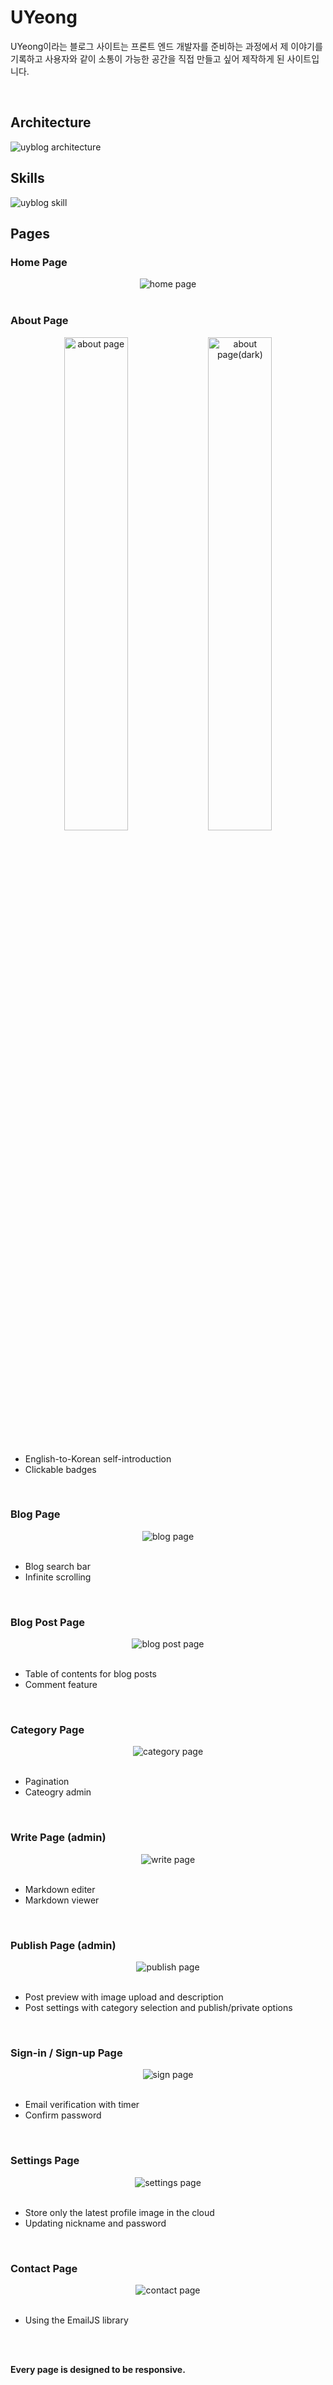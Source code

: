 # UYeong

UYeong이라는 블로그 사이트는 프론트 엔드 개발자를 준비하는 과정에서 제 이야기를 기록하고 사용자와 같이 소통이 가능한 공간을 직접 만들고 싶어 제작하게 된 사이트입니다.

<br />

## Architecture

![uyblog architecture](https://res.cloudinary.com/uyeong/image/upload/q_auto,f_auto/v1736243016/uyeong-blog/posts/uyblog/uyblog_architecture_c80yhl.png)

## Skills

![uyblog skill](https://res.cloudinary.com/uyeong/image/upload/q_auto,f_auto/v1736325343/uyeong-blog/posts/uyblog/uyblog_skill_tnk5cy.png)

## Pages

### Home Page

<div align="center">
  <img src="https://res.cloudinary.com/uyeong/image/upload/v1736657049/uyeong-blog/github_readme/home_mix_pzrubj.png" alt="home page">
</div>

<br />

### About Page

<div align="center">
  <img src="https://res.cloudinary.com/uyeong/image/upload/v1736590143/uyeong-blog/github_readme/about_bnzeok.png" alt="about page" width="45%">
  <img src="https://res.cloudinary.com/uyeong/image/upload/v1736590144/uyeong-blog/github_readme/about_dark_eudhnd.png" alt="about page(dark)" width="45%">
</div>
<br />
<ul>
  <li>English-to-Korean self-introduction</li>
  <li>Clickable badges</li>
</ul>

<br />

### Blog Page

<div align="center">
  <img src="https://res.cloudinary.com/uyeong/image/upload/v1736666956/uyeong-blog/github_readme/blog_mix_uzecsu.png" alt="blog page">
</div>
<br />
<ul>
  <li>Blog search bar</li>
  <li>Infinite scrolling</li>
</ul>

<br />

### Blog Post Page

<div align="center">
  <img src="https://res.cloudinary.com/uyeong/image/upload/v1736668109/uyeong-blog/github_readme/blog_post_comment_mix_nofl3e.png" alt="blog post page">
</div>
<br />
<ul>
  <li>Table of contents for blog posts</li>
  <li>Comment feature</li>
</ul>

<br />

### Category Page

<div align="center">
  <img src="https://res.cloudinary.com/uyeong/image/upload/v1736670924/uyeong-blog/github_readme/category_mix_izzger.png" alt="category page">
</div>
<br />
<ul>
  <li>Pagination</li>
  <li>Cateogry admin</li>
</ul>

<br />

### Write Page (admin)

<div align="center">
  <img src="https://res.cloudinary.com/uyeong/image/upload/v1736674303/uyeong-blog/github_readme/write_mix_dr9kl6.png" alt="write page">
</div>
<br />
<ul>
  <li>Markdown editer</li>
  <li>Markdown viewer</li>
</ul>

<br />

### Publish Page (admin)

<div align="center">
  <img src="https://res.cloudinary.com/uyeong/image/upload/v1736674707/uyeong-blog/github_readme/write2_mix_z95nt3.png" alt="publish page">
</div>
<br />
<ul>
  <li>Post preview with image upload and description</li>
  <li>Post settings with category selection and publish/private options</li>
</ul>

<br />

### Sign-in / Sign-up Page

<div align="center">
  <img src="https://res.cloudinary.com/uyeong/image/upload/v1736677710/uyeong-blog/github_readme/sign_mix_ctctmz.png" alt="sign page">
</div>
<br />
<ul>
  <li>Email verification with timer</li>
  <li>Confirm password</li>
</ul>

<br />

### Settings Page

<div align="center">
  <img src="https://res.cloudinary.com/uyeong/image/upload/v1736678106/uyeong-blog/github_readme/settings_mix_en5yyj.png" alt="settings page">
</div>
<br />
<ul>
  <li>Store only the latest profile image in the cloud</li>
  <li>Updating nickname and password</li>
</ul>

<br />

### Contact Page

<div align="center">
  <img src="https://res.cloudinary.com/uyeong/image/upload/v1736678233/uyeong-blog/github_readme/contact_mix_vnzicf.png" alt="contact page">
</div>
<br />
<ul>
  <li>Using the EmailJS library</li>
</ul>

<br/>
<br/>

<b>Every page is designed to be responsive.</b>
